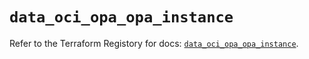 # `data_oci_opa_opa_instance`

Refer to the Terraform Registory for docs: [`data_oci_opa_opa_instance`](https://registry.terraform.io/providers/oracle/oci/6.18.0/docs/data-sources/opa_opa_instance).
